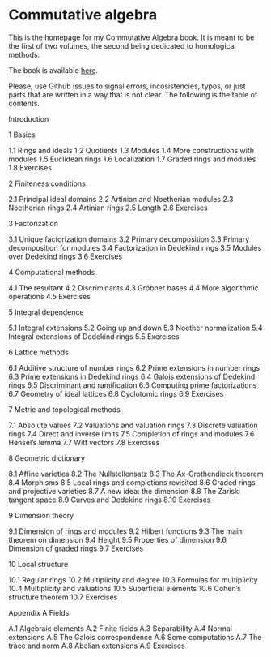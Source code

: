 Commutative algebra
===================

This is the homepage for my Commutative Algebra book. It is meant to be the
first of two volumes, the second being dedicated to homological methods.

The book is available [here]().

Please, use Github issues to signal errors, incosistencies, typos, or just parts
that are written in a way that is not clear. The following is the table of contents.

Introduction

1 Basics

1.1 Rings and ideals
1.2 Quotients
1.3 Modules
1.4 More constructions with modules
1.5 Euclidean rings
1.6 Localization
1.7 Graded rings and modules
1.8 Exercises

2 Finiteness conditions

2.1 Principal ideal domains
2.2 Artinian and Noetherian modules
2.3 Noetherian rings
2.4 Artinian rings
2.5 Length
2.6 Exercises

3 Factorization

3.1 Unique factorization domains
3.2 Primary decomposition
3.3 Primary decomposition for modules
3.4 Factorization in Dedekind rings
3.5 Modules over Dedekind rings
3.6 Exercises

4 Computational methods

4.1 The resultant
4.2 Discriminants
4.3 Gröbner bases
4.4 More algorithmic operations
4.5 Exercises

5 Integral dependence

5.1 Integral extensions
5.2 Going up and down
5.3 Noether normalization
5.4 Integral extensions of Dedekind rings
5.5 Exercises

6 Lattice methods

6.1 Additive structure of number rings
6.2 Prime extensions in number rings
6.3 Prime extensions in Dedekind rings
6.4 Galois extensions of Dedekind rings
6.5 Discriminant and ramification
6.6 Computing prime factorizations
6.7 Geometry of ideal lattices
6.8 Cyclotomic rings
6.9 Exercises

7 Metric and topological methods

7.1 Absolute values
7.2 Valuations and valuation rings
7.3 Discrete valuation rings
7.4 Direct and inverse limits
7.5 Completion of rings and modules
7.6 Hensel’s lemma
7.7 Witt vectors
7.8 Exercises

8 Geometric dictionary

8.1 Affine varieties
8.2 The Nullstellensatz
8.3 The Ax-Grothendieck theorem
8.4 Morphisms
8.5 Local rings and completions revisited
8.6 Graded rings and projective varieties
8.7 A new idea: the dimension
8.8 The Zariski tangent space
8.9 Curves and Dedekind rings
8.10 Exercises

9 Dimension theory

9.1 Dimension of rings and modules
9.2 Hilbert functions
9.3 The main theorem on dimension
9.4 Height
9.5 Properties of dimension
9.6 Dimension of graded rings
9.7 Exercises

10 Local structure

10.1 Regular rings
10.2 Multiplicity and degree
10.3 Formulas for multiplicity
10.4 Multiplicity and valuations
10.5 Superficial elements
10.6 Cohen’s structure theorem
10.7 Exercises

Appendix A Fields

A.1 Algebraic elements
A.2 Finite fields
A.3 Separability
A.4 Normal extensions
A.5 The Galois correspondence
A.6 Some computations
A.7 The trace and norm
A.8 Abelian extensions
A.9 Exercises